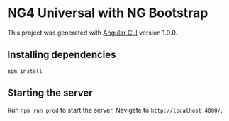 # NG4 Universal with NG Bootstrap

This project was generated with [Angular CLI](https://github.com/angular/angular-cli) version 1.0.0.

## Installing dependencies

`npm install`

## Starting the server

Run `npm run prod` to start the server. Navigate to `http://localhost:4000/`.
